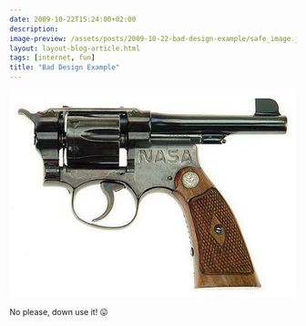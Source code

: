 ```yaml
---
date: 2009-10-22T15:24:00+02:00
description:
image-preview: /assets/posts/2009-10-22-bad-design-example/safe_image.jpg
layout: layout-blog-article.html
tags: [internet, fun]
title: "Bad Design Example"
---
```


![Image](/assets/posts/2009-10-22-bad-design-example/safe_image.jpg)

No please, down use it! 😛
